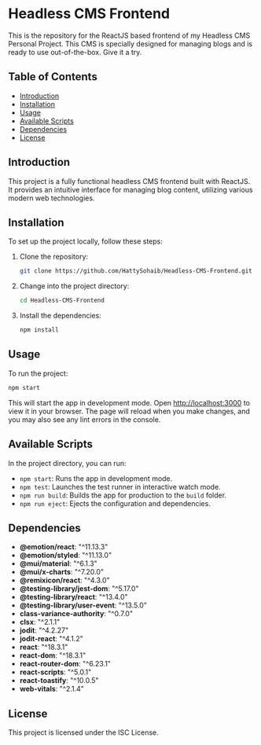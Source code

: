 # Headless CMS Frontend

This is the repository for the ReactJS based frontend of my Headless CMS Personal Project. This CMS is specially designed for managing blogs and is ready to use out-of-the-box. Give it a try.

## Table of Contents

- [Introduction](#introduction)
- [Installation](#installation)
- [Usage](#usage)
- [Available Scripts](#available-scripts)
- [Dependencies](#dependencies)
- [License](#license)

## Introduction

This project is a fully functional headless CMS frontend built with ReactJS. It provides an intuitive interface for managing blog content, utilizing various modern web technologies.

## Installation

To set up the project locally, follow these steps:

1. Clone the repository:
   ```sh
   git clone https://github.com/HattySohaib/Headless-CMS-Frontend.git
   ```

2. Change into the project directory:
   ```sh
   cd Headless-CMS-Frontend
   ```

3. Install the dependencies:
   ```sh
   npm install
   ```

## Usage

To run the project:

```sh
npm start
```

This will start the app in development mode. Open [http://localhost:3000](http://localhost:3000) to view it in your browser. The page will reload when you make changes, and you may also see any lint errors in the console.

## Available Scripts

In the project directory, you can run:

- `npm start`: Runs the app in development mode.
- `npm test`: Launches the test runner in interactive watch mode.
- `npm run build`: Builds the app for production to the `build` folder.
- `npm run eject`: Ejects the configuration and dependencies.

## Dependencies

- **@emotion/react**: "^11.13.3"
- **@emotion/styled**: "^11.13.0"
- **@mui/material**: "^6.1.3"
- **@mui/x-charts**: "^7.20.0"
- **@remixicon/react**: "^4.3.0"
- **@testing-library/jest-dom**: "^5.17.0"
- **@testing-library/react**: "^13.4.0"
- **@testing-library/user-event**: "^13.5.0"
- **class-variance-authority**: "^0.7.0"
- **clsx**: "^2.1.1"
- **jodit**: "^4.2.27"
- **jodit-react**: "^4.1.2"
- **react**: "^18.3.1"
- **react-dom**: "^18.3.1"
- **react-router-dom**: "^6.23.1"
- **react-scripts**: "^5.0.1"
- **react-toastify**: "^10.0.5"
- **web-vitals**: "^2.1.4"

## License

This project is licensed under the ISC License.

